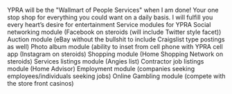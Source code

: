 YPRA will be the "Wallmart of People Services" when I am done! Your one stop shop for everything you could want on a daily basis. I will fulfill you every heart’s desire for entertainment
Service modules for YPRA
Social networking module (Facebook on steroids (will include Twitter style facet))
Auction module (eBay without the bullshit to include Craigslist type postings as well)
Photo album module (ability to inset from cell phone with YPRA cell app (Instagram on steroids)
Shopping module (Home Shopping Network on steroids)
Services listings module (Angies list)
Contractor job listings module (Home Advisor)
Employment module (companies seeking employees/individuals seeking jobs)
Online Gambling module (compete with the store front casinos)

